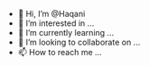 - 👋 Hi, I’m @Haqani
- 👀 I’m interested in ...
- 🌱 I’m currently learning ...
- 💞️ I’m looking to collaborate on ...
- 📫 How to reach me ...

<!---
Haqani/Haqani is a ✨ special ✨ repository because its `README.md` (this file) appears on your GitHub profile.
You can click the Preview link to take a look at your changes.
--->
